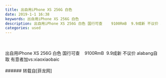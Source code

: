 ```yaml
---
title: 出自用iPhone XS 256G 白色
date: 2019-1-1 16:38
keywords: 出自用iPhone XS 256G 白色
description: 出自用iPhone XS 256G 白色 国行可查    9100RmB  9.9成新 不议价 alabang自取 有意者加vs:xiaoxiaobaic
categories: used
---
```

<td class="t_f" id="postmessage_2599939">

<br/>
<br/>
出自用iPhone XS 256G 白色 国行可查    9100RmB  9.9成新 不议价 alabang自取 有意者加vs:xiaoxiaobaic<br/>
<br/>
</td>
###### 转载自[菲龙网]